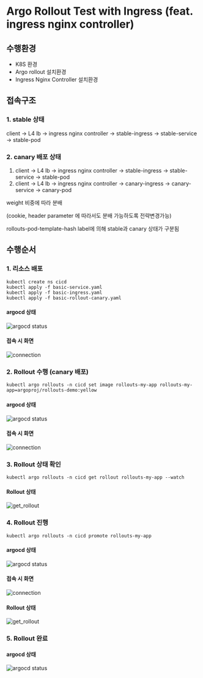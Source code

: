 # Argo Rollout Test with Ingress (feat. ingress nginx controller)

## 수행환경

- K8S 환경
- Argo rollout 설치환경
- Ingress Nginx Controller 설치환경

## 접속구조

### 1. stable 상태

client -> L4 lb -> ingress nginx controller -> stable-ingress -> stable-service -> stable-pod

### 2. canary 배포 상태

1. client -> L4 lb -> ingress nginx controller -> stable-ingress -> stable-service -> stable-pod
2. client -> L4 lb -> ingress nginx controller -> canary-ingress -> canary-service -> canary-pod

weight 비중에 따라 분배

(cookie, header parameter 에 따라서도 분배 가능하도록 전략변경가능)

rollouts-pod-template-hash label에 의해 stable과 canary 상태가 구분됨

## 수행순서

### 1. 리소스 배포

```
kubectl create ns cicd
kubectl apply -f basic-service.yaml
kubectl apply -f basic-ingress.yaml
kubectl apply -f basic-rollout-canary.yaml
```

#### argocd 상태

![argocd status](img/init_argocd.JPG)

#### 접속 시 화면

![connection](img/init_connect.JPG)

### 2. Rollout 수행 (canary 배포)

```
kubectl argo rollouts -n cicd set image rollouts-my-app rollouts-my-app=argoproj/rollouts-demo:yellow
```

#### argocd 상태

![argocd status](img/first_rollout_argocd.JPG)

#### 접속 시 화면

![connection](img/first_rollout_connect.JPG)

### 3. Rollout 상태 확인

```
kubectl argo rollouts -n cicd get rollout rollouts-my-app --watch
```

#### Rollout 상태

![get_rollout](img/first_rollout_status.JPG)

### 4. Rollout 진행

```
kubectl argo rollouts -n cicd promote rollouts-my-app
```

#### argocd 상태

![argocd status](img/second_rollout_argocd.JPG)

#### 접속 시 화면

![connection](img/second_rollout_connect.JPG)

#### Rollout 상태

![get_rollout](img/second_rollout_status.JPG)

### 5. Rollout 완료

#### argocd 상태

![argocd status](img/finish_argocd.JPG)
